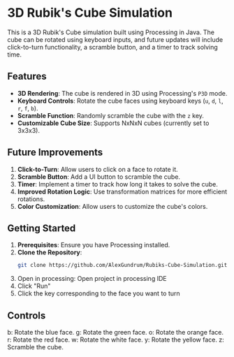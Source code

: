 # 3D Rubik's Cube Simulation

This is a 3D Rubik's Cube simulation built using Processing in Java. The cube can be rotated using keyboard inputs, and future updates will include click-to-turn functionality, a scramble button, and a timer to track solving time.

## Features
- **3D Rendering**: The cube is rendered in 3D using Processing's `P3D` mode.
- **Keyboard Controls**: Rotate the cube faces using keyboard keys (`u`, `d`, `l`, `r`, `f`, `b`).
- **Scramble Function**: Randomly scramble the cube with the `z` key.
- **Customizable Cube Size**: Supports NxNxN cubes (currently set to 3x3x3).

## Future Improvements
1. **Click-to-Turn**: Allow users to click on a face to rotate it.
2. **Scramble Button**: Add a UI button to scramble the cube.
3. **Timer**: Implement a timer to track how long it takes to solve the cube.
4. **Improved Rotation Logic**: Use transformation matrices for more efficient rotations.
5. **Color Customization**: Allow users to customize the cube's colors.

## Getting Started
1. **Prerequisites**: Ensure you have Processing installed.
2. **Clone the Repository**:
   ```bash
   git clone https://github.com/AlexGundrum/Rubiks-Cube-Simulation.git
   ```
3. Open in processing: Open project in processing IDE
4. Click "Run"
5. Click the key corresponding to the face you want to turn


## Controls
b: Rotate the blue face.
g: Rotate the green face.
o: Rotate the orange face.
r: Rotate the red face.
w: Rotate the white face.
y: Rotate the yellow face.
z: Scramble the cube.
